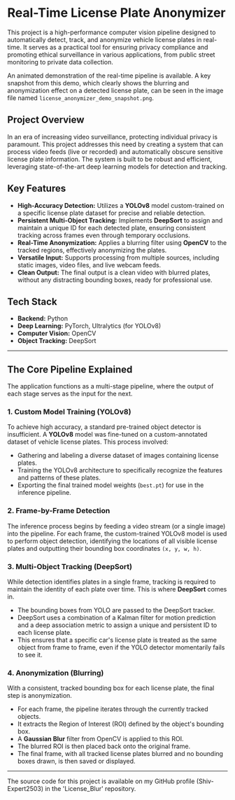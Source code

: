 # Real-Time License Plate Anonymizer

This project is a high-performance computer vision pipeline designed to automatically detect, track, and anonymize vehicle license plates in real-time. It serves as a practical tool for ensuring privacy compliance and promoting ethical surveillance in various applications, from public street monitoring to private data collection.

An animated demonstration of the real-time pipeline is available. A key snapshot from this demo, which clearly shows the blurring and anonymization effect on a detected license plate, can be seen in the image file named `license_anonymizer_demo_snapshot.png`.

## Project Overview

In an era of increasing video surveillance, protecting individual privacy is paramount. This project addresses this need by creating a system that can process video feeds (live or recorded) and automatically obscure sensitive license plate information. The system is built to be robust and efficient, leveraging state-of-the-art deep learning models for detection and tracking.

## Key Features

-   **High-Accuracy Detection:** Utilizes a **YOLOv8** model custom-trained on a specific license plate dataset for precise and reliable detection.
-   **Persistent Multi-Object Tracking:** Implements **DeepSort** to assign and maintain a unique ID for each detected plate, ensuring consistent tracking across frames even through temporary occlusions.
-   **Real-Time Anonymization:** Applies a blurring filter using **OpenCV** to the tracked regions, effectively anonymizing the plates.
-   **Versatile Input:** Supports processing from multiple sources, including static images, video files, and live webcam feeds.
-   **Clean Output:** The final output is a clean video with blurred plates, without any distracting bounding boxes, ready for professional use.

## Tech Stack

-   **Backend:** Python
-   **Deep Learning:** PyTorch, Ultralytics (for YOLOv8)
-   **Computer Vision:** OpenCV
-   **Object Tracking:** DeepSort

---

## The Core Pipeline Explained

The application functions as a multi-stage pipeline, where the output of each stage serves as the input for the next.

### 1. Custom Model Training (YOLOv8)

To achieve high accuracy, a standard pre-trained object detector is insufficient. A **YOLOv8** model was fine-tuned on a custom-annotated dataset of vehicle license plates. This process involved:
-   Gathering and labeling a diverse dataset of images containing license plates.
-   Training the YOLOv8 architecture to specifically recognize the features and patterns of these plates.
-   Exporting the final trained model weights (`best.pt`) for use in the inference pipeline.

### 2. Frame-by-Frame Detection

The inference process begins by feeding a video stream (or a single image) into the pipeline. For each frame, the custom-trained YOLOv8 model is used to perform object detection, identifying the locations of all visible license plates and outputting their bounding box coordinates `(x, y, w, h)`.

### 3. Multi-Object Tracking (DeepSort)

While detection identifies plates in a single frame, tracking is required to maintain the identity of each plate over time. This is where **DeepSort** comes in.
-   The bounding boxes from YOLO are passed to the DeepSort tracker.
-   DeepSort uses a combination of a Kalman filter for motion prediction and a deep association metric to assign a unique and persistent ID to each license plate.
-   This ensures that a specific car's license plate is treated as the same object from frame to frame, even if the YOLO detector momentarily fails to see it.

### 4. Anonymization (Blurring)

With a consistent, tracked bounding box for each license plate, the final step is anonymization.
-   For each frame, the pipeline iterates through the currently tracked objects.
-   It extracts the Region of Interest (ROI) defined by the object's bounding box.
-   A **Gaussian Blur** filter from OpenCV is applied to this ROI.
-   The blurred ROI is then placed back onto the original frame.
-   The final frame, with all tracked license plates blurred and no bounding boxes drawn, is then saved or displayed.

---
The source code for this project is available on my GitHub profile (Shiv-Expert2503) in the 'License_Blur' repository.

